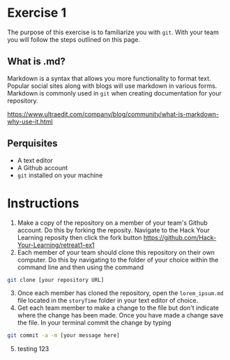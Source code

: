 # Exercise 1
The purpose of this exercise is to familiarize you with `git`. With your team you will follow the steps outlined on this page.

## What is .md?
Markdown is a syntax that allows you more functionality to format text. Popular social sites along with blogs will use markdown in various forms. Markdown is commonly used in `git` when creating documentation for your repository.

https://www.ultraedit.com/company/blog/community/what-is-markdown-why-use-it.html

## Perquisites

- A text editor
- A Github account
- `git` installed on your machine

# Instructions
1. Make a copy of the repository on a member of your team's Github account. Do this by forking the reposity. Navigate to the Hack Your Learning reposity then click the fork button https://github.com/Hack-Your-Learning/retreat1-ex1
2. Each member of your team should clone this repository on their own computer. Do this by navigating to the folder of your choice within the command line and then using the command

```bash
git clone [your repository URL]
```

3. Once each member has cloned the repository, open the `lorem_ipsum.md` file located in the `storyTime` folder in your text editor of choice.
4. Get each team member to make a change to the file but don't indicate where the change has been made. Once you have made a change save the file. In your terminal commit the change by typing 
```bash
git commit -a -m [your message here]
```
5. testing 123
